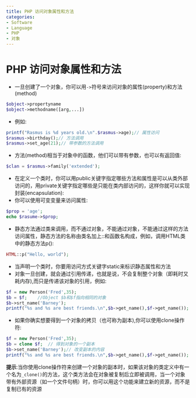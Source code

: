 ```yaml
---
title: PHP 访问对象属性和方法
categories:
- Software
- Language
- PHP
- 对象
---
```

# PHP 访问对象属性和方法

- 一旦创建了一个对象，你可以用`->`符号来访问对象的属性(property)和方法(method)

```php
$object->propertyname
$object->methodname([arg,...])
```

- 例如:

```php
printf("Rasmus is %d years old.\n".$rasmus->age);// 属性访问
$rasmus->birthday();// 方法调用
$rasmus->set_age(21);// 带参数的方法调用
```

- 方法(method)相当于对象中的函数，他们可以带有参数，也可以有返回值:

```php
$clan = $rasmus->family('extended');
```

- 在定义一个类时，你可以用public关键字指定哪些方法和属性是可以从类外部访问的，用private关键字指定哪些是只能在类内部访问的，这样你就可以实现封装(encapsulation):
- 你可以使用可变变量来访问属性:

```php
$prop = 'age';
echo $rasume->$prop;
```

- 静态方法通过类来调用，而不通过对象，不能通过对象，不能通过这样的方法访问属性，静态方法的名称由类名加上::和函数名构成，例如，调用HTML类中的静态方法p():

```php
HTML::p("Hello, world");
```

- 当声明一个类时，你要用访问方式关键字static来标识静态属性和方法
- 对象一旦创建，就会通过引用传递，也就是说，不会复制整个对象（即耗时又耗内存),而只是传递该对象的引用，例如:

```php
$f = new Person('Fred',35);
$b = $f;	//Object $b和$f指向相同的对象
$b->srt_name('Barney');
printf("%s and %s are best friends.\n",$b->get_name(),$f->get_name());	// 输出:Barney and Barney are best friends.
```

- 如果你确实想要得到一个对象的拷贝（也可称为副本),你可以使用clone操作符:

```php
$f = new Person('Fred',35);
$b = clone $f;	// 得到对象的一个副本
$b->set_name('Barney');// 改变副本的内容
printf("%s and %s are best friends.\n",$b->get_name(),$f->get_name());	// 输出:Fred and Barney are best friends.
```

**提示**:当你使用clone操作符来创建一个对象的副本时，如果该对象的类定义中有一个名为`_clone()`的方法，这个类方法会在对象被复制后立即被调用，当一个对象带有外部资源（如一个文件句柄）时，你可以用这个功能来建立新的资源，而不是复制已有的资源